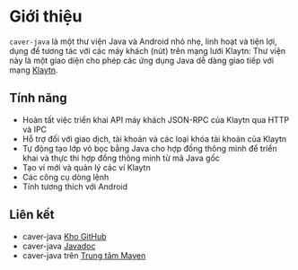 # Giới thiệu <a id="introduction"></a>

`caver-java` là một thư viện Java và Android nhỏ nhẹ, linh hoạt và tiện lợi, dụng để tương tác với các máy khách \(nút\) trên mạng lưới Klaytn: Thư viện này là một giao diện cho phép các ứng dụng Java dễ dàng giao tiếp với mạng [Klaytn](https://www.klaytn.com).

## Tính năng <a id="features"></a>

* Hoàn tất việc triển khai API máy khách JSON-RPC của Klaytn qua HTTP và IPC
* Hỗ trợ đối với giao dịch, tài khoản và các loại khóa tài khoản của Klaytn
* Tự động tạo lớp vỏ bọc bằng Java cho hợp đồng thông minh để triển khai và thực thi hợp đồng thông minh từ mã Java gốc
* Tạo ví mới và quản lý các ví Klaytn
* Các công cụ dòng lệnh
* Tính tương thích với Android

## Liên kết <a id="links"></a>

* caver-java [Kho GitHub](https://github.com/klaytn/caver-java)
* caver-java [Javadoc](https://javadoc.io/doc/com.klaytn.caver/core)
* caver-java trên [Trung tâm Maven](https://search.maven.org/search?q=g:com.klaytn.caver)
